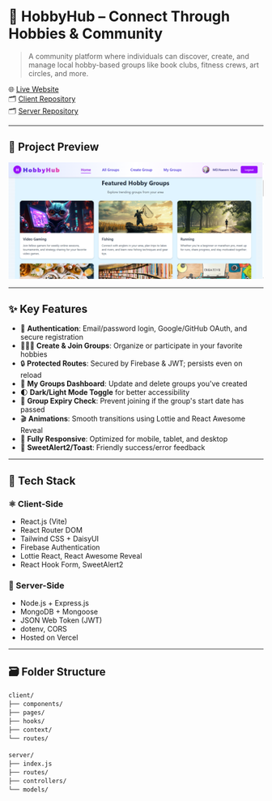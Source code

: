  # 🎨 HobbyHub – Connect Through Hobbies & Community

> A community platform where individuals can discover, create, and manage local hobby-based groups like book clubs, fitness crews, art circles, and more.

🌐 [Live Website](https://hobby-hub-app-bb214.web.app/)  
🗂️ [Client Repository](https://github.com/naeem-web84/hobby-hub-client-EJP)  
🗂️ [Server Repository](https://github.com/naeem-web84/hobby-hub-server-EJP)

---

## 📸 Project Preview

![HobbyHub Preview](https://raw.githubusercontent.com/naeem-web84/hobby-hub-client-EJP/refs/heads/main/Screenshot%202025-06-25%20140438.png)

---

## ✨ Key Features

- 🔐 **Authentication**: Email/password login, Google/GitHub OAuth, and secure registration
- 🧑‍🤝‍🧑 **Create & Join Groups**: Organize or participate in your favorite hobbies
- 🔒 **Protected Routes**: Secured by Firebase & JWT; persists even on reload
- 🧾 **My Groups Dashboard**: Update and delete groups you've created
- 🌓 **Dark/Light Mode Toggle** for better accessibility
- 🛑 **Group Expiry Check**: Prevent joining if the group's start date has passed
- 🎬 **Animations**: Smooth transitions using Lottie and React Awesome Reveal
- 📱 **Fully Responsive**: Optimized for mobile, tablet, and desktop
- 🔔 **SweetAlert2/Toast**: Friendly success/error feedback

---

## 🧪 Tech Stack

### ⚛️ Client-Side

- React.js (Vite)
- React Router DOM
- Tailwind CSS + DaisyUI
- Firebase Authentication
- Lottie React, React Awesome Reveal
- React Hook Form, SweetAlert2

### 🔗 Server-Side

- Node.js + Express.js
- MongoDB + Mongoose
- JSON Web Token (JWT)
- dotenv, CORS
- Hosted on Vercel

---

## 🗃 Folder Structure

```bash
client/
├── components/
├── pages/
├── hooks/
├── context/
└── routes/

server/
├── index.js
├── routes/
├── controllers/
└── models/

